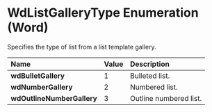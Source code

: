 
# WdListGalleryType Enumeration (Word)

Specifies the type of list from a list template gallery.



|**Name**|**Value**|**Description**|
|:-----|:-----|:-----|
|**wdBulletGallery**|1|Bulleted list.|
|**wdNumberGallery**|2|Numbered list.|
|**wdOutlineNumberGallery**|3|Outline numbered list.|
